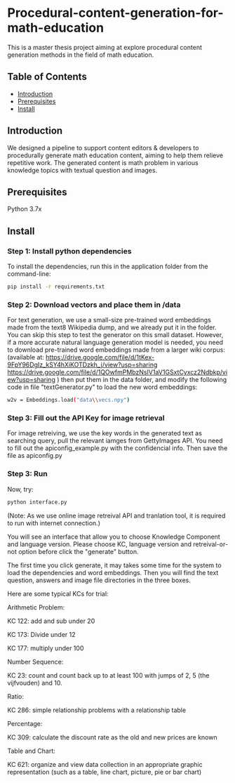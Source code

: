 # Procedural-content-generation-for-math-education
This is a master thesis project aiming at explore procedural content generation methods in the field of math education. 

## Table of Contents

- [Introduction](#introduction)
- [Prerequisites](#prerequisites)
- [Install](#install)

## Introduction

We designed a pipeline to support content editors & developers to procedurally generate math education content, aiming to help them relieve repetitive work. The generated content is math problem in various knowledge topics with textual question and images.

## Prerequisites

Python 3.7x

## Install

### Step 1: Install python dependencies
To install the dependencies, run this in the application folder from the command-line:
```sh
pip install -r requirements.txt
```

### Step 2: Download vectors and place them in /data

For text generation, we use a small-size pre-trained word embeddings made from the text8 Wikipedia dump, and we already put it in the folder.
You can skip this step to test the generator on this small dataset.
However, if a more accurate natural language generation model is needed, you need to download pre-trained word embeddings made from a larger wiki corpus:
(available at:
https://drive.google.com/file/d/1tKex-9FpY96DgIz_kSY4hXiKOTDzkh_j/view?usp=sharing
https://drive.google.com/file/d/1QOwfmPMbzNsIV1aV1GSxtCyxcz2Ndbkp/view?usp=sharing
)
then put them in the data folder, and modify the following code in file "textGenerator.py" to load the new word embeddings:
```sh
w2v = Embeddings.load("data\\vecs.npy")
```
### Step 3: Fill out the API Key for image retrieval

For image retreiving, we use the key words in the generated text as searching query, pull the relevant iamges from GettyImages API.
You need to fill out the apiconfig_example.py with the confidencial info. 
Then save the file as apiconfig.py

### Step 3: Run

Now, try:
```sh
python interface.py 
```
(Note: As we use online image retreival API and tranlation tool, it is required to run with internet connection.)


You will see an interface that allow you to choose Knowledge Component and language version. Please choose KC, language version and retreival-or-not option before click the "generate" button.

The first time you click generate, it may takes some time for the system to load the dependencies and word embeddings.
Then you will find the text question, answers and image file directories in the three boxes.

Here are some typical KCs for trial:

Arithmetic Problem:

KC 122:  add and sub under 20

KC 173: Divide under 12

KC 177: multiply under 100

Number Sequence:

KC 23: count and count back up to at least 100 with jumps of 2, 5 (the vijfvouden) and 10.

Ratio:

KC 286: simple relationship problems with a relationship table

Percentage:

KC 309: calculate the discount rate as the old and new prices are known

Table and Chart:

KC 621: organize and view data collection in an appropriate graphic representation (such as a table, line chart, picture, pie or bar chart)
